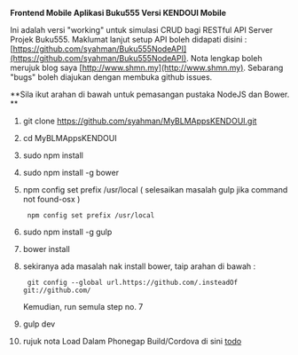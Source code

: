 **Frontend Mobile Aplikasi Buku555 Versi KENDOUI Mobile**

Ini adalah versi "working" untuk simulasi CRUD bagi RESTful API Server Projek Buku555. Maklumat lanjut setup API
boleh didapati disini : [https://github.com/syahman/Buku555NodeAPI](https://github.com/syahman/Buku555NodeAPI). Nota lengkap boleh merujuk blog saya [http://www.shmn.my](http://www.shmn.my).
Sebarang "bugs" boleh diajukan dengan membuka github issues. 

**Sila ikut arahan di bawah untuk pemasangan pustaka NodeJS dan Bower. **
 

1. git clone https://github.com/syahman/MyBLMAppsKENDOUI.git 
   
2. cd MyBLMAppsKENDOUI

3. sudo npm install 
  
4. sudo npm install -g bower

5. npm config set prefix /usr/local ( selesaikan masalah gulp jika command not found-osx )

        npm config set prefix /usr/local
    

6. sudo npm install -g gulp
 
7. bower install  

8. sekiranya ada masalah nak install bower, taip arahan di bawah :

        git config --global url.https://github.com/.insteadOf git://github.com/
    
    Kemudian, run semula step no. 7
    
9. gulp dev          

10. rujuk nota Load Dalam Phonegap Build/Cordova di sini [todo](todo)
